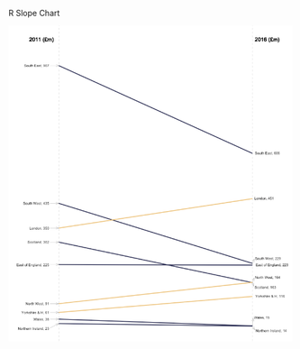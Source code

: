R Slope Chart


<img src="https://github.com/BrawlEU/slope-chart-R/blob/master/slope-chart-example.png">
